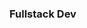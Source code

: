 ### Fullstack Dev

<!--
**PAFONTINHAS/PAFONTINHAS** is a ✨ _special_ ✨ repository because its `README.md` (this file) appears on your GitHub profile.

Here are some ideas to get you started:

- 🔭 I’m currently working on ...
- 🌱 I’m currently learning ...
- 👯 I’m looking to collaborate on ...
- 🤔 I’m looking for help with ...
- 💬 Ask me about ...
- 📫 How to reach me: ...
- 😄 Pronouns: ...
- ⚡ Fun fact: ...


<h3>Midias Sociais:</h3>
<a href="https://www.linkedin.com/in/peterson-fontinhas-9265b0261"><img src="https://img.shields.io/badge/linkedin-%230077B5.svg?style=for-the-badge&logo=linkedin&logoColor=white"></a>&nbsp
<a href="https://www.instagram.com/petersonfontinhas/"><img src="https://img.shields.io/badge/Instagram-%23E4405F.svg?style=for-the-badge&logo=Instagram&logoColor=white"></a>&nbsp
</div>
-->
